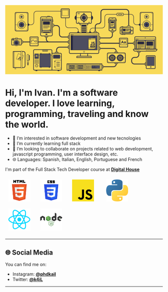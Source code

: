 <img src="./assets/greetings.gif">


# **Hi, I'm Ivan. I'm a software developer. I love learning, programming, traveling and know the world.**

- 👀 I’m interested in software development and new tecnologies
- 🌱 I’m currently learning full stack
- 💞️ I’m looking to collaborate on projects related to web development, javascript programming, user interface design, etc.
- :globe_with_meridians: Languages: Spanish, Italian, English, Portuguese and French

I'm part of the Full Stack Tech Developer course at [**Digital House**](https://www.digitalhouse.com)

<img width="70px" 
    height="70px" 
    style="margin: 10px"
    src="./assets/html.svg"> &nbsp;
<img width="70px" 
    height="70px" 
    style="margin: 10px"
    src="./assets/css.svg"> &nbsp;
<img width="70px" 
    height="70px" 
    style="margin: 10px"
    src="./assets/javascript.svg"> &nbsp; &nbsp;
<img width="70px" 
    height="70px" 
    style="margin: 10px"
    src="./assets/python.svg"> &nbsp;
<img width="70px" 
    height="70px" 
    style="margin: 10px"
    src="./assets/react.svg"> &nbsp;
<img width="70px" 
    height="70px" 
    style="margin: 10px"
    src="./assets/node.svg">

-----


## 🌐 Social Media

You can find me on:

- Instagram: [**@phdkail**](https://instagram.com/phdkail)
- Twitter: [**@k4iL**](https://twitter.com/k4iL)

 
--------
